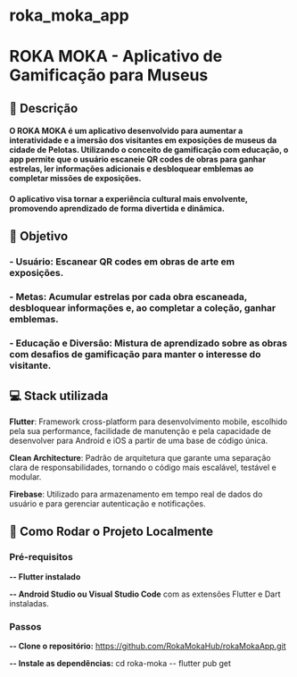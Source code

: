 # roka_moka_app

# ROKA MOKA - Aplicativo de Gamificação para Museus

## 📜 Descrição

#### O ROKA MOKA é um aplicativo desenvolvido para aumentar a interatividade e a imersão dos visitantes em exposições de museus da cidade de Pelotas. Utilizando o conceito de gamificação com educação, o app permite que o usuário escaneie QR codes de obras para ganhar estrelas, ler informações adicionais e desbloquear emblemas ao completar missões de exposições.

#### O aplicativo visa tornar a experiência cultural mais envolvente, promovendo aprendizado de forma divertida e dinâmica.

## 🎯 Objetivo

### - Usuário: Escanear QR codes em obras de arte em exposições.

### - Metas: Acumular estrelas por cada obra escaneada, desbloquear informações e, ao completar a coleção, ganhar emblemas.

### - Educação e Diversão: Mistura de aprendizado sobre as obras com desafios de gamificação para manter o interesse do visitante.

## 💻 Stack utilizada

**Flutter**: Framework cross-platform para desenvolvimento mobile, escolhido pela sua performance, facilidade de manutenção e pela capacidade de desenvolver para Android e iOS a partir de uma base de código única.

**Clean Architecture**: Padrão de arquitetura que garante uma separação clara de responsabilidades, tornando o código mais escalável, testável e modular.

**Firebase**: Utilizado para armazenamento em tempo real de dados do usuário e para gerenciar autenticação e notificações.

## 🔧 Como Rodar o Projeto Localmente

### Pré-requisitos

**-- Flutter instalado**

**-- Android Studio ou Visual Studio Code** com as extensões Flutter e Dart instaladas.

### Passos

**-- Clone o repositório:** https://github.com/RokaMokaHub/rokaMokaApp.git

**-- Instale as dependências:** cd roka-moka -- flutter pub get
